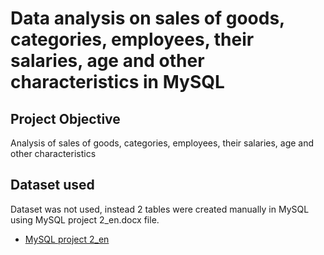 # Data analysis on sales of goods, categories, employees, their salaries, age and other characteristics in MySQL
## Project Objective
Analysis of sales of goods, categories, employees, their salaries, age and other characteristics

## Dataset used
Dataset was not used, instead 2 tables were created manually in MySQL using MySQL project 2_en.docx file.
- <a href=" https://github.com/payzubax83/mini_project_en/blob/main/MySQL%20project%202_en.docx">MySQL project 2_en</a>


